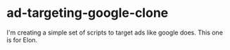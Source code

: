 # ad-targeting-google-clone
I'm creating a simple set of scripts to target ads like google does. This one is for Elon.
